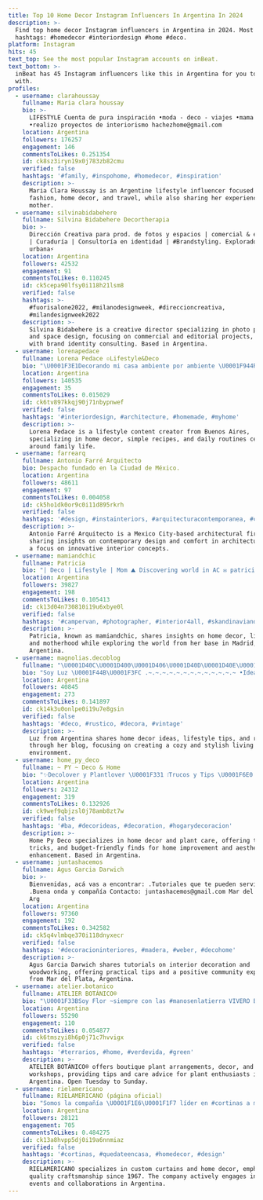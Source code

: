 ```yaml
---
title: Top 10 Home Decor Instagram Influencers In Argentina In 2024
description: >-
  Find top home decor Instagram influencers in Argentina in 2024. Most popular
  hashtags: #homedecor #interiordesign #home #deco.
platform: Instagram
hits: 45
text_top: See the most popular Instagram accounts on inBeat.
text_bottom: >-
  inBeat has 45 Instagram influencers like this in Argentina for you to connect
  with.
profiles:
  - username: clarahoussay
    fullname: Maria clara houssay
    bio: >-
      LIFESTYLE Cuenta de pura inspiración •moda - deco - viajes •mama de Balta
      •realizo proyectos de interiorismo hachezhome@gmail.com
    location: Argentina
    followers: 176257
    engagement: 146
    commentsToLikes: 0.251354
    id: ck8sz3iryn19x0j783zb82cmu
    verified: false
    hashtags: '#family, #inspohome, #homedecor, #inspiration'
    description: >-
      Maria Clara Houssay is an Argentine lifestyle influencer focused on
      fashion, home decor, and travel, while also sharing her experiences as a
      mother.
  - username: silvinabidabehere
    fullname: Silvina Bidabehere Decortherapia
    bio: >-
      Dirección Creativa para prod. de fotos y espacios | comercial & editorial
      | Curaduría | Consultoría en identidad | #Brandstyling. Exploradora
      urbana⚡️
    location: Argentina
    followers: 42532
    engagement: 91
    commentsToLikes: 0.110245
    id: ck5cepa90lfsy0i118h21lsm8
    verified: false
    hashtags: >-
      #fuorisalone2022, #milanodesignweek, #direccioncreativa,
      #milandesignweek2022
    description: >-
      Silvina Bidabehere is a creative director specializing in photo production
      and space design, focusing on commercial and editorial projects, along
      with brand identity consulting. Based in Argentina.
  - username: lorenapedace
    fullname: Lorena Pedace ▫️Lifestyle&Deco
    bio: "\U0001F3E1Decorando mi casa ambiente por ambiente \U0001F944Recetas simples y fáciles ☀️Rutinas y día a día ❤️Familia \U0001F4CDBuenos Aires"
    location: Argentina
    followers: 140535
    engagement: 35
    commentsToLikes: 0.015029
    id: ck6tv897kkqj90j71nbypnwef
    verified: false
    hashtags: '#interiordesign, #architecture, #homemade, #myhome'
    description: >-
      Lorena Pedace is a lifestyle content creator from Buenos Aires,
      specializing in home decor, simple recipes, and daily routines centered
      around family life.
  - username: farrearq
    fullname: Antonio Farré Arquitecto
    bio: Despacho fundado en la Ciudad de México.
    location: Argentina
    followers: 48611
    engagement: 97
    commentsToLikes: 0.004058
    id: ck5ho1dk0or9c0i11d895rkrh
    verified: false
    hashtags: '#design, #instainteriors, #arquitecturacontemporanea, #confort'
    description: >-
      Antonio Farré Arquitecto is a Mexico City-based architectural firm
      sharing insights on contemporary design and comfort in architecture, with
      a focus on innovative interior concepts.
  - username: mamiandchic
    fullname: Patricia
    bio: "| Deco | Lifestyle | Mom ⛰ Discovering world in AC ✉️ patricia.gr@live.com \U0001F4CD Madrid"
    location: Argentina
    followers: 39827
    engagement: 198
    commentsToLikes: 0.105413
    id: ck13d04n730810i19u6xbye0l
    verified: false
    hashtags: '#campervan, #photographer, #interior4all, #skandinaviandesign'
    description: >-
      Patricia, known as mamiandchic, shares insights on home decor, lifestyle,
      and motherhood while exploring the world from her base in Madrid,
      Argentina.
  - username: magnolias.decoblog
    fullname: "\U0001D40C\U0001D400\U0001D406\U0001D40D\U0001D40E\U0001D40B\U0001D408\U0001D400\U0001D412 | Deco Blog"
    bio: "Soy Luz \U0001F44B\U0001F3FC .̴.̴.̴.̴.̴.̴.̴.̴.̴.̴.̴.̴.̴ •Ideas para tu Hogar \U0001F3E1 •LifeStyle •Recetas \U0001F968 \U0001F4CDBs. As"
    location: Argentina
    followers: 40845
    engagement: 273
    commentsToLikes: 0.141897
    id: ck14k3u0onlpe0i19u7e8gsin
    verified: false
    hashtags: '#deco, #rustico, #decora, #vintage'
    description: >-
      Luz from Argentina shares home decor ideas, lifestyle tips, and recipes
      through her blog, focusing on creating a cozy and stylish living
      environment.
  - username: home_py_deco
    fullname: ~ PY ~ Deco & Home
    bio: "✨Decolover y Plantlover \U0001F331 ❕Trucos y Tips \U0001F6E0️ Antes y después \U0001F4B8 Buscachollos \U0001F447\U0001F3FCDescuentos y más en destacados \U0001F447\U0001F3FC"
    location: Argentina
    followers: 24312
    engagement: 319
    commentsToLikes: 0.132926
    id: ck9wef9qbjzsl0j78amb8zt7w
    verified: false
    hashtags: '#ba, #decorideas, #decoration, #hogarydecoracion'
    description: >-
      Home Py Deco specializes in home decor and plant care, offering tips,
      tricks, and budget-friendly finds for home improvement and aesthetic
      enhancement. Based in Argentina.
  - username: juntashacemos
    fullname: Agus Garcia Darwich
    bio: >-
      Bienvenidas, acá vas a encontrar: .Tutoriales que te pueden servir o no
      .Buena onda y compañía Contacto: juntashacemos@gmail.com Mar del Plata,
      Arg
    location: Argentina
    followers: 97360
    engagement: 192
    commentsToLikes: 0.342582
    id: ck5q4vlmbqe370i118dnyxecr
    verified: false
    hashtags: '#decoracioninteriores, #madera, #weber, #decohome'
    description: >-
      Agus Garcia Darwich shares tutorials on interior decoration and
      woodworking, offering practical tips and a positive community experience
      from Mar del Plata, Argentina.
  - username: atelier.botanico
    fullname: ATELIER BOTÁNICO®
    bio: "\U0001F33BSoy Flor ~siempre con las #manosenlatierra VIVERO BOUTIQUE | DECO | WORKSHOPS \U0001F331 tips&cuidados #ateliertips \U0001F4CDDe martes a domingos de 14 a 20hs"
    location: Argentina
    followers: 55290
    engagement: 110
    commentsToLikes: 0.054877
    id: ck6tmszyi8h6p0j71c7hvvigx
    verified: false
    hashtags: '#terrarios, #home, #verdevida, #green'
    description: >-
      ATELIER BOTÁNICO® offers boutique plant arrangements, decor, and hands-on
      workshops, providing tips and care advice for plant enthusiasts in
      Argentina. Open Tuesday to Sunday.
  - username: rielamericano
    fullname: RIELAMERICANO (página oficial)
    bio: "Somos la compañía \U0001F1E6\U0001F1F7 líder en #cortinas a medida. Nos impulsa la Pasión por la Calidad, desde 1967 y por mucho más. Sponsor de #casafoa y #estilopilar"
    location: Argentina
    followers: 28121
    engagement: 705
    commentsToLikes: 0.484275
    id: ck13a8hvpp5dj0i19a6nnmiaz
    verified: false
    hashtags: '#cortinas, #quedateencasa, #homedecor, #design'
    description: >-
      RIELAMERICANO specializes in custom curtains and home decor, emphasizing
      quality craftsmanship since 1967. The company actively engages in design
      events and collaborations in Argentina.
---
```


